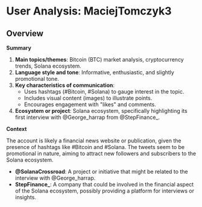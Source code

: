 # User Analysis: MaciejTomczyk3

## Overview

**Summary**

1. **Main topics/themes**: Bitcoin (BTC) market analysis, cryptocurrency trends, Solana ecosystem.
2. **Language style and tone**: Informative, enthusiastic, and slightly promotional tone.
3. **Key characteristics of communication**:
	* Uses hashtags (#Bitcoin, #Solana) to gauge interest in the topic.
	* Includes visual content (images) to illustrate points.
	* Encourages engagement with "likes" and comments.
4. **Ecosystem or project**: Solana ecosystem, specifically highlighting its first interview with @George_harrap from @StepFinance_.

**Context**

The account is likely a financial news website or publication, given the presence of hashtags like #Bitcoin and #Solana. The tweets seem to be promotional in nature, aiming to attract new followers and subscribers to the Solana ecosystem.

* **@SolanaCrossroad**: A project or initiative that might be related to the interview with @George_harrap.
* **StepFinance_**: A company that could be involved in the financial aspect of the Solana ecosystem, possibly providing a platform for interviews or insights.